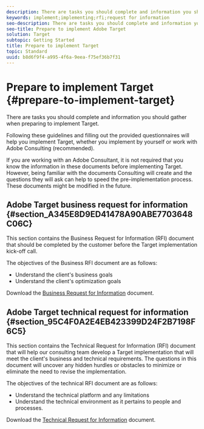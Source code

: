 ```yaml
---
description: There are tasks you should complete and information you should gather when preparing to implement Adobe Target.
keywords: implement;implementing;rfi;request for information
seo-description: There are tasks you should complete and information you should gather when preparing to implement Adobe Target.
seo-title: Prepare to implement Adobe Target
solution: Target
subtopic: Getting Started
title: Prepare to implement Target
topic: Standard
uuid: b8d6f9f4-a995-4f6a-9eea-f75ef36b7f31
---
```


# Prepare to implement Target {#prepare-to-implement-target}

There are tasks you should complete and information you should gather when preparing to implement Target.

Following these guidelines and filling out the provided questionnaires will help you implement Target, whether you implement by yourself or work with Adobe Consulting (recommended).

If you are working with an Adobe Consultant, it is not required that you know the information in these documents before implementing Target. However, being familiar with the documents Consulting will create and the questions they will ask can help to speed the pre-implementation process. These documents might be modified in the future.

## Adobe Target business request for information {#section_A345E8D9ED41478A90ABE7703648C06C}

This section contains the Business Request for Information (RFI) document that should be completed by the customer before the Target implementation kick-off call.

The objectives of the Business RFI document are as follows:

* Understand the client's business goals 
* Understand the client's optimization goals

Download the [Business Request for Information](/help/assets/business-rfi.docx) document.

## Adobe Target technical request for information {#section_95C4F0A2E4EB423399D24F2B7198F6C5}

This section contains the Technical Request for Information (RFI) document that will help our consulting team develop a Target implementation that will meet the client's business and technical requirements. The questions in this document will uncover any hidden hurdles or obstacles to minimize or eliminate the need to revise the implementation.

The objectives of the technical RFI document are as follows:

* Understand the technical platform and any limitations 
* Understand the technical environment as it pertains to people and processes.

Download the [Technical Request for Information](/help/assets/technical-rfi.docx) document.
